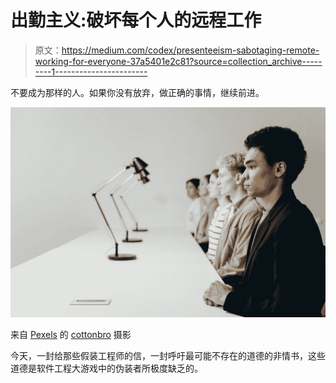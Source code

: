 # 出勤主义:破坏每个人的远程工作

> 原文：<https://medium.com/codex/presenteeism-sabotaging-remote-working-for-everyone-37a5401e2c81?source=collection_archive---------1----------------------->

不要成为那样的人。如果你没有放弃，做正确的事情，继续前进。

![](img/ca93f3a843d9a094189683affa6914d0.png)

来自 [Pexels](https://www.pexels.com/photo/serious-looking-people-sitting-at-the-table-7439764/?utm_content=attributionCopyText&utm_medium=referral&utm_source=pexels) 的 [cottonbro](https://www.pexels.com/@cottonbro?utm_content=attributionCopyText&utm_medium=referral&utm_source=pexels) 摄影

今天，一封给那些假装工程师的信，一封呼吁最可能不存在的道德的非情书，这些道德是软件工程大游戏中的伪装者所极度缺乏的。